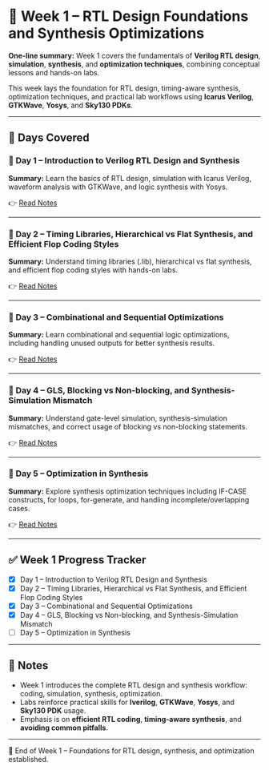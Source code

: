 # 📖 Week 1 – RTL Design Foundations and Synthesis Optimizations

**One-line summary:** Week 1 covers the fundamentals of **Verilog RTL design**, **simulation**, **synthesis**, and **optimization techniques**, combining conceptual lessons and hands-on labs.

This week lays the foundation for RTL design, timing-aware synthesis, optimization techniques, and practical lab workflows using **Icarus Verilog**, **GTKWave**, **Yosys**, and **Sky130 PDKs**.

---

## 📂 Days Covered

### 🔹 Day 1 – Introduction to Verilog RTL Design and Synthesis
**Summary:** Learn the basics of RTL design, simulation with Icarus Verilog, waveform analysis with GTKWave, and logic synthesis with Yosys.

👉 [Read Notes](Day_1/W1_D1_readme.md)

---

### 🔹 Day 2 – Timing Libraries, Hierarchical vs Flat Synthesis, and Efficient Flop Coding Styles
**Summary:** Understand timing libraries (.lib), hierarchical vs flat synthesis, and efficient flop coding styles with hands-on labs.

👉 [Read Notes](Day_2/W1_D2_readme.md)

---

### 🔹 Day 3 – Combinational and Sequential Optimizations
**Summary:** Learn combinational and sequential logic optimizations, including handling unused outputs for better synthesis results.

👉 [Read Notes](Day_3/W1_D3_readme.md)

---

### 🔹 Day 4 – GLS, Blocking vs Non-blocking, and Synthesis-Simulation Mismatch
**Summary:** Understand gate-level simulation, synthesis-simulation mismatches, and correct usage of blocking vs non-blocking statements.

👉 [Read Notes](Day_4/W1_D4_readme.md)

---

### 🔹 Day 5 – Optimization in Synthesis
**Summary:** Explore synthesis optimization techniques including IF-CASE constructs, for loops, for-generate, and handling incomplete/overlapping cases.

👉 [Read Notes](Day_5/W1_D5_readme.md)

---

## ✅ Week 1 Progress Tracker
- [x] Day 1 – Introduction to Verilog RTL Design and Synthesis  
- [x] Day 2 – Timing Libraries, Hierarchical vs Flat Synthesis, and Efficient Flop Coding Styles  
- [x] Day 3 – Combinational and Sequential Optimizations  
- [x] Day 4 – GLS, Blocking vs Non-blocking, and Synthesis-Simulation Mismatch  
- [ ] Day 5 – Optimization in Synthesis  

---

## 📝 Notes
- Week 1 introduces the complete RTL design and synthesis workflow: coding, simulation, synthesis, optimization.  
- Labs reinforce practical skills for **Iverilog**, **GTKWave**, **Yosys**, and **Sky130 PDK** usage.  
- Emphasis is on **efficient RTL coding**, **timing-aware synthesis**, and **avoiding common pitfalls**.  

---

🚀 End of Week 1 – Foundations for RTL design, synthesis, and optimization established.
